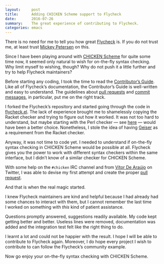 ```yaml
---
layout:     post
title:      Adding CHICKEN Scheme support to Flycheck
date:       2016-07-26
summary:    The great experience of contributing to Flycheck.
categories: emacs
---
```


There is no need for me to tell you how great
[Flycheck](http://www.flycheck.org/) is. If you do not trust me, at least trust
[Mickey Petersen](https://www.masteringemacs.org/article/spotlight-flycheck-a-flymake-replacement)
on this.

Since I have been playing around with [CHICKEN Scheme](http://call-cc.org/) for
quite some time now, it seemed only natural to wish for on-the-fly syntax
checking. Why limit myself to wishing, though? Why do not push it a little
further and try to help Flycheck maintainers?

Before starting any coding, I took the time to read the
[Contributor’s Guide](http://www.flycheck.org/en/latest/contributor/contributing.html). Like
all of Flycheck’s documentation, the Contributor’s Guide is well-written and
easy to understand. The guidelines about
[pull requests](http://www.flycheck.org/en/latest/contributor/contributing.html#pull-requests)
and
[commit messages](http://www.flycheck.org/en/latest/contributor/contributing.html#commit-guidelines),
in particular, put me on the right track.

I forked the Flycheck’s repository and started going through the code in
[flycheck.el](https://github.com/flycheck/flycheck/blob/master/flycheck.el). The
lack of experience brought me to shamelessly copying the Racket checker and
trying to figure out how it worked. It was not too hard to understand, but maybe
starting with the Perl checker — see
[here](http://www.flycheck.org/en/latest/user/flycheck-versus-flymake.html) —
would have been a better choice. Nonetheless, I stole the idea of having
[Geiser](http://www.nongnu.org/geiser/) as a requirement from the Racket
checker.

Anyway, it was not time to code yet. I needed to understand if on-the-fly
syntax checking in CHICKEN Scheme would be possible at all. Flycheck gives you
the power to work with different syntax checkers within the same interface, but
I didn’t know of a similar checker for CHICKEN Scheme.

With some help on the `#chicken` IRC channel and from
[Vítor De Araújo](https://twitter.com/vbuaraujo) on Twitter, I was able to
devise my first attempt and create the proper
[pull request](https://github.com/flycheck/flycheck/pull/987).

And that is when the real magic started.

I knew Flycheck maintainers are kind and helpful because I had already had some
chances to interact with them, but I cannot remember the last time I worked on
something with *this* kind of patient assistance.

Questions promptly answered, suggestions readily available. My code kept getting
better and better. Useless lines were removed, documentation was added and the
integration test felt like the right thing to do.

I learnt a lot and could not be happier with the result. I hope I will be able
to contribute to Flycheck again. Moreover, I do hope every project I wish to
contribute to can follow the Flycheck’s community example.

Now go enjoy your on-the-fly syntax checking with CHICKEN Scheme.
